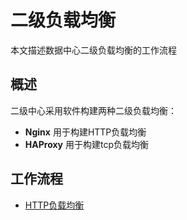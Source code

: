 # 二级负载均衡
本文描述数据中心二级负载均衡的工作流程

## 概述
二级中心采用软件构建两种二级负载均衡：
- **Nginx** 用于构建HTTP负载均衡
- **HAProxy** 用于构建tcp负载均衡

## 工作流程
- [HTTP负载均衡](http/README.md)
